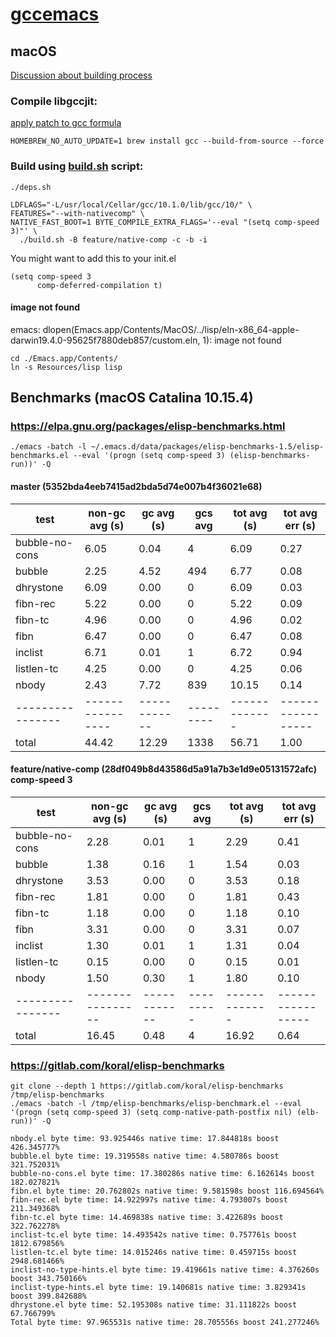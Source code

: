 # [gccemacs](http://akrl.sdf.org/gccemacs.html "gccemacs")

## macOS
[Discussion about building process](https://gist.github.com/mikroskeem/0a5c909c1880408adf732ceba6d3f9ab)

### Compile libgccjit:
[apply patch to gcc formula](https://gist.github.com/mikroskeem/0a5c909c1880408adf732ceba6d3f9ab#1-gcc-with-libgccjit-enabled)
```
HOMEBREW_NO_AUTO_UPDATE=1 brew install gcc --build-from-source --force
```

### Build using [build.sh](../scripts/emacs-source/build.sh) script:

```
./deps.sh

LDFLAGS="-L/usr/local/Cellar/gcc/10.1.0/lib/gcc/10/" \
FEATURES="--with-nativecomp" \
NATIVE_FAST_BOOT=1 BYTE_COMPILE_EXTRA_FLAGS='--eval "(setq comp-speed 3)"' \
  ./build.sh -B feature/native-comp -c -b -i
```

You might want to add this to your init.el

``` emacs-lisp
(setq comp-speed 3
      comp-deferred-compilation t)
```

#### image not found
emacs: dlopen(Emacs.app/Contents/MacOS/../lisp/eln-x86_64-apple-darwin19.4.0-95625f7880deb857/custom.eln, 1): image not found
```
cd ./Emacs.app/Contents/
ln -s Resources/lisp lisp
```

## Benchmarks (macOS Catalina 10.15.4)

### <https://elpa.gnu.org/packages/elisp-benchmarks.html>

```
./emacs -batch -l ~/.emacs.d/data/packages/elisp-benchmarks-1.5/elisp-benchmarks.el --eval '(progn (setq comp-speed 3) (elisp-benchmarks-run))' -Q
```

#### master (5352bda4eeb7415ad2bda5d74e007b4f36021e68)

| test           | non-gc avg (s) | gc avg (s) | gcs avg | tot avg (s) | tot avg err (s) |
|----------------|----------------|------------|---------|-------------|-----------------|
| bubble-no-cons |           6.05 |       0.04 |       4 |        6.09 |            0.27 |
| bubble         |           2.25 |       4.52 |     494 |        6.77 |            0.08 |
| dhrystone      |           6.09 |       0.00 |       0 |        6.09 |            0.03 |
| fibn-rec       |           5.22 |       0.00 |       0 |        5.22 |            0.09 |
| fibn-tc        |           4.96 |       0.00 |       0 |        4.96 |            0.02 |
| fibn           |           6.47 |       0.00 |       0 |        6.47 |            0.08 |
| inclist        |           6.71 |       0.01 |       1 |        6.72 |            0.94 |
| listlen-tc     |           4.25 |       0.00 |       0 |        4.25 |            0.06 |
| nbody          |           2.43 |       7.72 |     839 |       10.15 |            0.14 |
|----------------|----------------|------------|---------|-------------|-----------------|
| total          |          44.42 |      12.29 |    1338 |       56.71 |            1.00 |

#### feature/native-comp (28df049b8d43586d5a91a7b3e1d9e05131572afc) comp-speed 3


| test           | non-gc avg (s) | gc avg (s) | gcs avg | tot avg (s) | tot avg err (s) |
|----------------|----------------|------------|---------|-------------|-----------------|
| bubble-no-cons |           2.28 |       0.01 |       1 |        2.29 |            0.41 |
| bubble         |           1.38 |       0.16 |       1 |        1.54 |            0.03 |
| dhrystone      |           3.53 |       0.00 |       0 |        3.53 |            0.18 |
| fibn-rec       |           1.81 |       0.00 |       0 |        1.81 |            0.43 |
| fibn-tc        |           1.18 |       0.00 |       0 |        1.18 |            0.10 |
| fibn           |           3.31 |       0.00 |       0 |        3.31 |            0.07 |
| inclist        |           1.30 |       0.01 |       1 |        1.31 |            0.04 |
| listlen-tc     |           0.15 |       0.00 |       0 |        0.15 |            0.01 |
| nbody          |           1.50 |       0.30 |       1 |        1.80 |            0.10 |
|----------------|----------------|------------|---------|-------------|-----------------|
| total          |          16.45 |       0.48 |       4 |       16.92 |            0.64 |

### <https://gitlab.com/koral/elisp-benchmarks>

```
git clone --depth 1 https://gitlab.com/koral/elisp-benchmarks /tmp/elisp-benchmarks
./emacs -batch -l /tmp/elisp-benchmarks/elisp-benchmark.el --eval '(progn (setq comp-speed 3) (setq comp-native-path-postfix nil) (elb-run))' -Q
```

```
nbody.el byte time: 93.925446s native time: 17.844818s boost 426.345777%
bubble.el byte time: 19.319558s native time: 4.580786s boost 321.752031%
bubble-no-cons.el byte time: 17.380286s native time: 6.162614s boost 182.027821%
fibn.el byte time: 20.762802s native time: 9.581598s boost 116.694564%
fibn-rec.el byte time: 14.922997s native time: 4.793007s boost 211.349368%
fibn-tc.el byte time: 14.469838s native time: 3.422689s boost 322.762278%
inclist-tc.el byte time: 14.493542s native time: 0.757761s boost 1812.679856%
listlen-tc.el byte time: 14.015246s native time: 0.459715s boost 2948.681466%
inclist-no-type-hints.el byte time: 19.419661s native time: 4.376260s boost 343.750166%
inclist-type-hints.el byte time: 19.140681s native time: 3.829341s boost 399.842688%
dhrystone.el byte time: 52.195308s native time: 31.111822s boost 67.766799%
Total byte time: 97.965531s native time: 28.705556s boost 241.277246%
```
